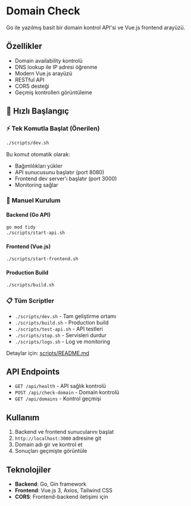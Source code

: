 # Domain Check

Go ile yazılmış basit bir domain kontrol API'si ve Vue.js frontend arayüzü.

## Özellikler

- Domain availability kontrolü
- DNS lookup ile IP adresi öğrenme
- Modern Vue.js arayüzü
- RESTful API
- CORS desteği
- Geçmiş kontrolleri görüntüleme

## 🚀 Hızlı Başlangıç

### ⚡ **Tek Komutla Başlat** (Önerilen)
```bash
./scripts/dev.sh
```
Bu komut otomatik olarak:
- Bağımlılıkları yükler
- API sunucusunu başlatır (port 8080)
- Frontend dev server'ı başlatır (port 3000)
- Monitoring sağlar

### 🔧 **Manuel Kurulum**

#### Backend (Go API)
```bash
go mod tidy
./scripts/start-api.sh
```

#### Frontend (Vue.js)
```bash
./scripts/start-frontend.sh
```

#### Production Build
```bash
./scripts/build.sh
```

### 📋 **Tüm Scriptler**
- `./scripts/dev.sh` - Tam geliştirme ortamı
- `./scripts/build.sh` - Production build
- `./scripts/test-api.sh` - API testleri
- `./scripts/stop.sh` - Servisleri durdur
- `./scripts/logs.sh` - Log ve monitoring

Detaylar için: [scripts/README.md](scripts/README.md)

## API Endpoints

- `GET /api/health` - API sağlık kontrolü
- `POST /api/check-domain` - Domain kontrolü
- `GET /api/domains` - Kontrol geçmişi

## Kullanım

1. Backend ve frontend sunucularını başlat
2. `http://localhost:3000` adresine git
3. Domain adı gir ve kontrol et
4. Sonuçları geçmişte görüntüle

## Teknolojiler

- **Backend**: Go, Gin framework
- **Frontend**: Vue.js 3, Axios, Tailwind CSS
- **CORS**: Frontend-backend iletişimi için
